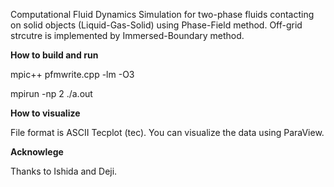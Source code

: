 Computational Fluid Dynamics Simulation for two-phase fluids contacting on solid objects (Liquid-Gas-Solid) using Phase-Field method.
Off-grid strcutre is implemented by Immersed-Boundary method.

**How to build and run**

mpic++ pfmwrite.cpp -lm -O3

mpirun -np 2 ./a.out

**How to visualize**

File format is ASCII Tecplot (tec).
You can visualize the data using ParaView.

**Acknowlege**

Thanks to Ishida and Deji.
